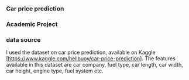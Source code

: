 ### Car price prediction
### Academic Project 
### data source
I used the dataset on car price prediction, available on
Kaggle [https://www.kaggle.com/hellbuoy/car-price-prediction].
The features available in this dataset are car company, fuel type, car length, car width, car height, engine type, fuel system etc.
